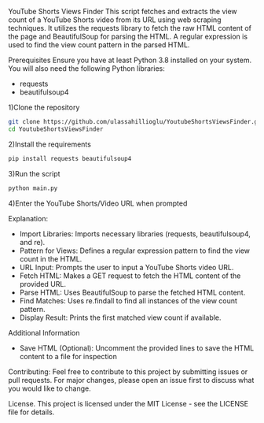 YouTube Shorts Views Finder
This script fetches and extracts the view count of a YouTube Shorts video from its URL using web scraping techniques. It utilizes the requests library to fetch the raw HTML content of the page and BeautifulSoup for parsing the HTML. A regular expression is used to find the view count pattern in the parsed HTML.

Prerequisites
Ensure you have at least Python 3.8 installed on your system. You will also need the following Python libraries:

- requests
- beautifulsoup4

1)Clone the repository

```bash
git clone https://github.com/ulassahillioglu/YoutubeShortsViewsFinder.git
cd YoutubeShortsViewsFinder
```

2)Install the requirements
```bash
pip install requests beautifulsoup4
```

3)Run the script
```bash
python main.py
```
4)Enter the YouTube Shorts/Video URL when prompted

Explanation:
* Import Libraries: Imports necessary libraries (requests, beautifulsoup4, and re).
* Pattern for Views: Defines a regular expression pattern to find the view count in the HTML.
* URL Input: Prompts the user to input a YouTube Shorts video URL.
* Fetch HTML: Makes a GET request to fetch the HTML content of the provided URL.
* Parse HTML: Uses BeautifulSoup to parse the fetched HTML content.
* Find Matches: Uses re.findall to find all instances of the view count pattern.
* Display Result: Prints the first matched view count if available.

Additional Information
- Save HTML (Optional): Uncomment the provided lines to save the HTML content to a file for inspection

Contributing:
Feel free to contribute to this project by submitting issues or pull requests. For major changes, please open an issue first to discuss what you would like to change.

License.
This project is licensed under the MIT License - see the LICENSE file for details.

